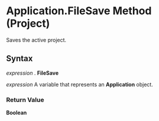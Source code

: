 
# Application.FileSave Method (Project)

Saves the active project.


## Syntax

 _expression_ . **FileSave**

 _expression_ A variable that represents an **Application** object.


### Return Value

 **Boolean**

